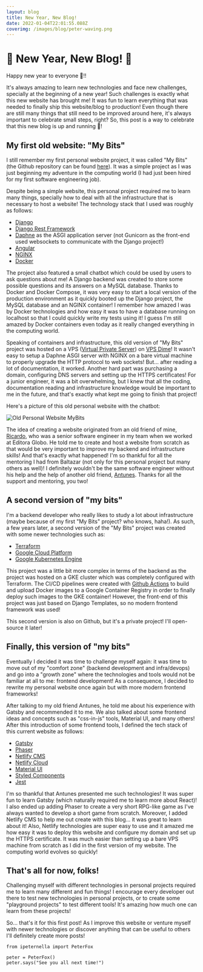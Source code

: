 ```yaml
---
layout: blog
title: New Year, New Blog!
date: 2022-01-04T22:01:55.088Z
coverimg: /images/blog/peter-waving.png
---
```

# 🎉 New Year, New Blog! 🍾

Happy new year to everyone 🎉!!

It's always amazing to learn new technologies and face new challenges, specially at the beginning of a new year! Such challenges is exactly what this new website has brought me! It was fun to learn everything that was needed to finally ship this website/blog to production! Even though there are still many things that still need to be improved around here, it's always important to celebrate small steps, right? So, this post is a way to celebrate that this new blog is up and running 🎉!

## My first old website: "My Bits"

I still remember my first personal website project, it was called "My Bits" (the Github repository can be found [here](https://github.com/ipeternella/mybits)). It was a simple project as I was just beginning my adventure in the computing world (I had just been hired for my first software engineering job).

Despite being a simple website, this personal project required me to learn many things, specially how to deal with all the infrastructure that is necessary to host a website! The technology stack that I used was roughly as follows:

* [Django](https://www.djangoproject.com/)
* [Django Rest Framework](https://www.django-rest-framework.org/)
* [Daphne](https://github.com/django/daphne) as the ASGI application server (not Gunicorn as the front-end used websockets to communicate with the Django project!)
* [Angular](https://angular.io/)
* [NGINX](https://www.djangoproject.com/)
* [Docker](https://www.docker.com/)

The project also featured a small chatbot which could be used by users to ask questions about me! A Django backend was created to store some possible questions and its answers on a MySQL database. Thanks to Docker and Docker Compose, it was very easy to start a local version of the production environment as it quickly booted up the Django project, the MySQL database and an NGINX container! I remember how amazed I was by Docker technologies and how easy it was to have a database running on localhost so that I could quickly write my tests using it! I guess I'm still amazed by Docker containers even today as it really changed everything in the computing world.

Speaking of containers and infrastructure, this old version of "My Bits" project was hosted on a VPS ([Virtual Private Server](https://en.wikipedia.org/wiki/Virtual_private_server)) on [VPS Dime](https://vpsdime.com/)! It wasn't easy to setup a Daphne ASGI server with NGINX on a bare virtual machine to properly upgrade the HTTP protocol to web sockets! But... after reading a lot of documentation, it worked. Another hard part was purchasing a domain, configuring DNS servers and setting up the HTTPS certificates! For a junior engineer, it was a bit overwhelming, but I knew that all the coding, documentation reading and infrastructure knowledge would be important to me in the future, and that's exactly what kept me going to finish that project!

Here's a picture of this old personal website with the chatbot:

![Old Personal Website MyBits](/images/blog/mybits_old.png "Old Personal Website My Bits")

The idea of creating a website originated from an old friend of mine, [Ricardo](https://github.com/ricardochaves), who was a senior software engineer in my team when we worked at Editora Globo. He told me to create and host a website from scratch as that would be very important to improve my backend and infrastructure skills! And that's exactly what happened! I'm so thankful for all the mentoring I had from Baltazar (not only for this personal project but many others as well)! I definitely wouldn't be the same software engineer without his help and the help of another old friend, [Antunes](https://github.com/willianantunes). Thanks for all the support and mentoring, you two!

## A second version of "my bits"

I'm a backend developer who really likes to study a lot about infrastructure (maybe because of my first "My Bits" project? who knows, haha!). As such, a few years later, a second version of the "My Bits" project was created with some newer technologies such as:

* [Terraform](https://www.terraform.io/)
* [Google Cloud Platform](https://cloud.google.com/)
* [Google Kubernetes Engine](https://cloud.google.com/kubernetes-engine/docs)

This project was a little bit more complex in terms of the backend as the project was hosted on a GKE cluster which was completely configured with Terraform. The CI/CD pipelines were created with [Github Actions](https://docs.github.com/en/actions) to build and upload Docker images to a Google Container Registry in order to finally deploy such images to the GKE container! However, the front-end of this project was just based on Django Templates, so no modern frontend framework was used!

This second version is also on Github, but it's a private project! I'll open-source it later!

## Finally, this version of "my bits"

Eventually I decided it was time to challenge myself again: it was time to move out of my "comfort zone" (backend development and infra/devops) and go into a "growth zone" where the technologies and tools would not be familiar at all to me: frontend development! As a consequence, I decided to rewrite my personal website once again but with more modern frontend frameworks!

After talking to my old friend Antunes, he told me about his experience with Gatsby and recommended it to me. We also talked about some frontend ideas and concepts such as "css-in-js" tools, Material UI, and many others! After this introduction of some frontend tools, I defined the tech stack of this current website as follows:

* [Gatsby](https://www.gatsbyjs.com/)
* [Phaser](https://phaser.io/)
* [Netlify CMS](https://www.netlifycms.org/)
* [Netlify Cloud](https://www.netlify.com/)
* [Material UI](https://mui.com/)
* [Styled Components](https://styled-components.com/)
* [Jest](https://jestjs.io/)

I'm so thankful that Antunes presented me such technologies! It was super fun to learn Gatsby (which naturally required me to learn more about React)! I also ended up adding Phaser to create a very short RPG-like game as I've always wanted to develop a short game from scratch. Moreover, I added Netlify CMS to help me out create with this blog... it was great to learn about it! Also, Netlify technologies are super easy to use and it amazed me how easy it was to deploy this website and configure my domain and set up the HTTPS certificate. It was much easier than setting up a bare VPS machine from scratch as I did in the first version of my website. The computing world evolves so quickly!

## That's all for now, folks!

Challenging myself with different technologies in personal projects required me to learn many different and fun things! I encourage every developer out there to test new technologies in personal projects, or to create some "playground projects" to test different tools! It's amazing how much one can learn from these projects!

So... that's it for this first post! As I improve this website or venture myself with newer technologies or discover anything that can be useful to others I'll definitely create more posts!

```python{numberLines:
from ipeternella import PeterFox

peter = PeterFox()
peter.says("See you all next time!")
```